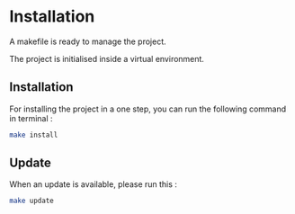 # Installation

A makefile is ready to manage the project.

The project is initialised inside a virtual environment.

## Installation

For installing the project in a one step, you can run the following command in terminal :

```bash
make install
```

## Update

When an update is available, please run this :

```bash
make update
```
